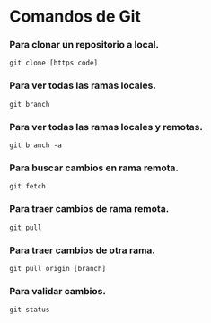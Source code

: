 # Comandos de Git
### Para clonar un repositorio a local.
```
git clone [https code]
```
### Para ver todas las ramas locales.
```
git branch
```
### Para ver todas las ramas locales y remotas.
```
git branch -a
```
### Para buscar cambios en rama remota.
```
git fetch
```
### Para traer cambios de rama remota.
```
git pull
```
### Para traer cambios de otra rama.
```
git pull origin [branch]
```
### Para validar cambios.
```
git status
```
